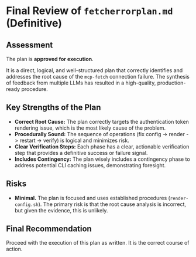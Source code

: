 # Final Review of `fetcherrorplan.md` (Definitive)

## Assessment

The plan is **approved for execution**.

It is a direct, logical, and well-structured plan that correctly identifies and addresses the root cause of the `mcp-fetch` connection failure. The synthesis of feedback from multiple LLMs has resulted in a high-quality, production-ready procedure.

## Key Strengths of the Plan

*   **Correct Root Cause:** The plan correctly targets the authentication token rendering issue, which is the most likely cause of the problem.
*   **Procedurally Sound:** The sequence of operations (fix config -> render -> restart -> verify) is logical and minimizes risk.
*   **Clear Verification Steps:** Each phase has a clear, actionable verification step that provides a definitive success or failure signal.
*   **Includes Contingency:** The plan wisely includes a contingency phase to address potential CLI caching issues, demonstrating foresight.

## Risks

*   **Minimal.** The plan is focused and uses established procedures (`render-config.sh`). The primary risk is that the root cause analysis is incorrect, but given the evidence, this is unlikely.

## Final Recommendation

Proceed with the execution of this plan as written. It is the correct course of action.
